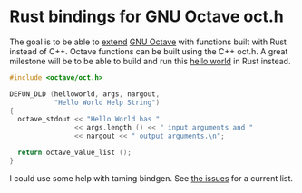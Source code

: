 # Rust bindings for GNU Octave oct.h

The goal is to be able to [extend](https://www.gnu.org/software/octave/doc/interpreter/External-Code-Interface.html) [GNU Octave](https://www.gnu.org/software/octave/) with functions built with Rust instead of C++. Octave functions can be built using the C++ oct.h. A great milestone will be to be able to build and run this [hello world](https://www.gnu.org/software/octave/doc/interpreter/Getting-Started-with-Oct_002dFiles.html#Getting-Started-with-Oct_002dFiles) in Rust instead.

``` cpp
#include <octave/oct.h>

DEFUN_DLD (helloworld, args, nargout,
           "Hello World Help String")
{
  octave_stdout << "Hello World has "
                << args.length () << " input arguments and "
                << nargout << " output arguments.\n";

  return octave_value_list ();
}
```
I could use some help with taming bindgen. See [the issues](https://github.com/ctaggart/octh/issues) for a current list.